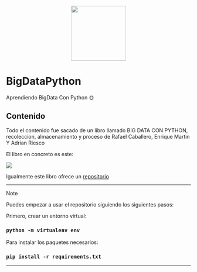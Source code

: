 <p align="center">
  <img width="150px" src="https://i.ibb.co/bXvzjXm/LOGO-h1.png" />
</p>

# BigDataPython

Aprendiendo BigData Con Python 🌞
## Contenido
Todo el contenido fue sacado de un libro llamado BIG DATA CON PYTHON, recoleccion, almacenamiento y proceso
de Rafael Caballero, Enrique Martin Y Adrian Riesco

El libro en concreto es este:

<img src="https://m.media-amazon.com/images/I/61KnCkuRNSL._AC_UF1000,1000_QL80_.jpg">

Igualmente este libro ofrece un [repositorio](https://github.com/RafaelCaballero/BigDataPython)

<hr/>

> [!NOTE]
> Puedes empezar a usar el repositorio siguiendo los siguientes pasos:

Primero, crear un entorno virtual:
### `python -m virtualenv env`

Para instalar los paquetes necesarios:
### `pip install -r requirements.txt`

<hr/>
